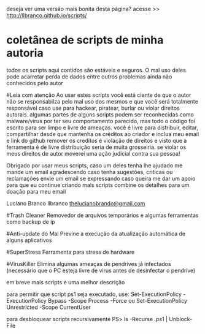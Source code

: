 deseja ver uma versão mais bonita desta página?
acesse >>  http://llbranco.github.io/scripts/

# coletânea de scripts de minha autoria

todos os scripts aqui contidos são estáveis e seguros.
O mal uso deles pode acarretar perda de dados entre outros problemas ainda não conhecidos pelo autor

#Leia com atenção
Ao usar estes scripts você está ciente de que o autor não se responsabilza pelo mal uso dos mesmos
e que você será totalmente responsável caso use para hackear, piratear, burlar ou violar direitos autorais.
algumas partes de alguns scripts podem ser reconhecidas como malware/virus por ter seu comportamento parecido,
mas todo o código foi escrito para ser limpo e livre de ameaças.
você é livre para distribuir, editar, compartilhar desde que mantenha os créditos ao criador e inclua meu email e link do github
remover os creditos é violação de direitos e visto que a ferramenta é de livre distribuição seria de muita grosseiria.
se violar os meus direitos de autor moverei uma ação judicial contra sua pessoa!

Obrigado por usar meus scripts,
caso um deles tenha lhe ajudado me mande um email agradescendo
caso tenha sugestões, criticas ou reclamações envie um email se expressando
caso queira me dar um apoio para que eu continue criando mais scripts combine os detalhes para um doação para meu email

Luciano Branco
llbranco
thelucianobrando@gmail.com

#Trash Cleaner
Removedor de arquivos temporários
e algumas ferramentas como backup de ip

#Anti-update do Mal
Previne a execução da atualização automática de alguns aplicativos

#SuperStress
Ferramenta para stress de hardware

#VirusKiller
Elimina algumas ameaças de pendrives já infectados
(necessário que o PC esteja livre de virus antes de desinfectar o pendrive)

em breve mais scripts e uma melhor descrição


para permitir que script ps1 seja executado, use:
Set-ExecutionPolicy -ExecutionPolicy Bypass -Scope Process -Force
ou
Set-ExecutionPolicy Unrestricted -Scope CurrentUser

para desbloquear scripts recursivamente
PS> ls -Recurse *.ps*1 | Unblock-File

